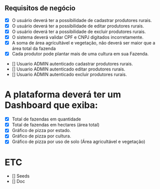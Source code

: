 ## Requisitos de negócio

- [x] O usuário deverá ter a possibilidade de cadastrar produtores rurais.
- [x] O usuário deverá ter a possibilidade de editar produtores rurais.
- [x] O usuário deverá ter a possibilidade de excluir produtores rurais.
- [x] O sistema deverá validar CPF e CNPJ digitados incorretamente.
- [x] A soma de área agrícultável e vegetação, não deverá ser maior que a área total da fazenda
- [x] Cada produtor pode plantar mais de uma cultura em sua Fazenda.
- [] Usuario ADMIN autenticado cadastrar produtores rurais.
- [] Usuario ADMIN autenticado editar produtores rurais.
- [] Usuario ADMIN autenticado excluir produtores rurais.

# A plataforma deverá ter um Dashboard que exiba:

- [x] Total de fazendas em quantidade
- [x] Total de fazendas em hectares (área total)
- [x] Gráfico de pizza por estado.
- [x] Gráfico de pizza por cultura.
- [x] Gráfico de pizza por uso de solo (Área agricultável e vegetação)

# ETC

- [] Seeds
- [] Doc
